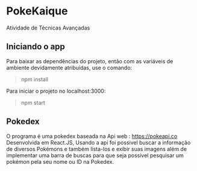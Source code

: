 # PokeKaique
Atividade de Técnicas Avançadas

## Iniciando o app
Para baixar as dependências do projeto, então com as variáveis de ambiente devidamente atribuídas, use o  comando:
> npm install

Para iniciar o projeto no localhost:3000:
> npm start
## Pokedex
O programa é uma pokedex baseada na Api web : 
https://pokeapi.co
Desenvolvida em React.JS, Usando a api foi possivel buscar a informação de diversos Pokémons e também lista-los e  exibir suas imagens além de implementar uma barra de buscas para que seja possivel pesquisar um pokémon pela seu nome ou ID na Pokedex.
